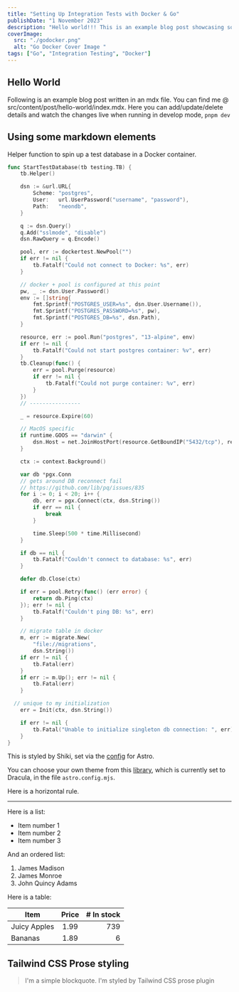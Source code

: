 ```yaml
---
title: "Setting Up Integration Tests with Docker & Go"
publishDate: "1 November 2023"
description: "Hello world!!! This is an example blog post showcasing some of the cool stuff Astro Cactus theme can do."
coverImage:
  src: "./godocker.png"
  alt: "Go Docker Cover Image "
tags: ["Go", "Integration Testing", "Docker"]
---
```


## Hello World

Following is an example blog post written in an mdx file. You can find me @ src/content/post/hello-world/index.mdx. Here you can add/update/delete details and watch the changes live when running in develop mode, `pnpm dev`

## Using some markdown elements

Helper function to spin up a test database in a Docker container.

```go
func StartTestDatabase(tb testing.TB) {
	tb.Helper()

	dsn := &url.URL{
		Scheme: "postgres",
		User:   url.UserPassword("username", "password"),
		Path:   "neondb",
	}

	q := dsn.Query()
	q.Add("sslmode", "disable")
	dsn.RawQuery = q.Encode()

	pool, err := dockertest.NewPool("")
	if err != nil {
		tb.Fatalf("Could not connect to Docker: %s", err)
	}

	// docker + pool is configured at this point
	pw, _ := dsn.User.Password()
	env := []string{
		fmt.Sprintf("POSTGRES_USER=%s", dsn.User.Username()),
		fmt.Sprintf("POSTGRES_PASSWORD=%s", pw),
		fmt.Sprintf("POSTGRES_DB=%s", dsn.Path),
	}

	resource, err := pool.Run("postgres", "13-alpine", env)
	if err != nil {
		tb.Fatalf("Could not start postgres container: %v", err)
	}
	tb.Cleanup(func() {
		err = pool.Purge(resource)
		if err != nil {
			tb.Fatalf("Could not purge container: %v", err)
		}
	})
	// ----------------

	_ = resource.Expire(60)

	// MacOS specific
	if runtime.GOOS == "darwin" {
		dsn.Host = net.JoinHostPort(resource.GetBoundIP("5432/tcp"), resource.GetPort("5432/tcp"))
	}

	ctx := context.Background()

	var db *pgx.Conn
	// gets around DB reconnect fail
	// https://github.com/lib/pq/issues/835
	for i := 0; i < 20; i++ {
		db, err = pgx.Connect(ctx, dsn.String())
		if err == nil {
			break
		}

		time.Sleep(500 * time.Millisecond)
	}

	if db == nil {
		tb.Fatalf("Couldn't connect to database: %s", err)
	}

	defer db.Close(ctx)

	if err = pool.Retry(func() (err error) {
		return db.Ping(ctx)
	}); err != nil {
		tb.Fatalf("Couldn't ping DB: %s", err)
	}

	// migrate table in docker
	m, err := migrate.New(
		"file://migrations",
		dsn.String())
	if err != nil {
		tb.Fatal(err)
	}
	if err := m.Up(); err != nil {
		tb.Fatal(err)
	}

  // unique to my initialization
	err = Init(ctx, dsn.String())

	if err != nil {
		tb.Fatal("Unable to initialize singleton db connection: ", err)
	}
}
```

This is styled by Shiki, set via the [config](https://docs.astro.build/en/guides/markdown-content/#syntax-highlighting) for Astro.

You can choose your own theme from this [library](https://github.com/shikijs/shiki/blob/main/docs/themes.md#all-themes), which is currently set to Dracula, in the file `astro.config.mjs`.

Here is a horizontal rule.

---

Here is a list:

- Item number 1
- Item number 2
- Item number 3

And an ordered list:

1. James Madison
2. James Monroe
3. John Quincy Adams

Here is a table:

| Item         | Price | # In stock |
| ------------ | :---: | ---------: |
| Juicy Apples | 1.99  |        739 |
| Bananas      | 1.89  |          6 |

## Tailwind CSS Prose styling

> I'm a simple blockquote.
> I'm styled by Tailwind CSS prose plugin
